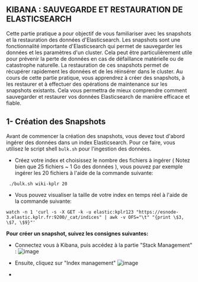 ## KIBANA : SAUVEGARDE ET RESTAURATION DE ELASTICSEARCH

Cette partie pratique a pour objectif de vous familiariser avec les snapshots et la restauration des données d'Elasticsearch. 
Les snapshots sont une fonctionnalité importante d'Elasticsearch qui permet de sauvegarder les données et les paramètres d'un cluster. Cela peut être particulièrement utile pour prévenir la perte de données en cas de défaillance matérielle ou de catastrophe naturelle. La restauration de ces snapshots permet de récupérer rapidement les données et de les réinsérer dans le cluster. 
Au cours de cette partie pratique, vous apprendrez à créer des snapshots, à les restaurer et à effectuer des opérations de maintenance sur les snapshots existants. Cela vous permettra de mieux comprendre comment sauvegarder et restaurer vos données Elasticsearch de manière efficace et fiable.

## 1- Création des Snapshots

Avant de commencer la création des snapshots, vous devez tout d'abord ingérer des données dans un index Elasticsearch. Pour ce faire, vous utilisez le script shell `bulk.sh` pour  l'ingestion des données.

- Créez votre index et choisissez le nombre des fichiers à ingérer ( Notez bien que 25 fichiers ~ 1 Go des données ), vous pouvez par exemple ingérer les 20 fichiers à l'aide de la commande suivante:
```
 ./bulk.sh wiki-kplr 20
```
- Vous pouvez visualiser la taille de votre index en temps réel à l'aide de la commande suivante:
```
watch -n 1 'curl -s -X GET -k -u elastic:kplr123 "https://esnode-3.elastic.kplr.fr:9200/_cat/indices" | awk -v OFS="\t" "{print \$3, \$7, \$9}"'
```
**Pour créer un snapshot, suivez les consignes suivantes:**
- Connectez vous à Kibana, puis accédez à la partie "Stack Management" :
![image](https://user-images.githubusercontent.com/123748177/228496402-0ad428c3-58d4-43b0-b531-a96f86e4d161.png)

- Ensuite, cliquez sur "Index management"
![image](https://user-images.githubusercontent.com/123748177/228496661-7a3d68c8-3a2f-42d4-997f-17d4d247766f.png)

- 
